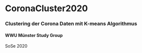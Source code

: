 # CoronaCluster2020

###  Clustering der Corona Daten mit K-means Algorithmus


#### WWU Münster Study Group

SoSe 2020
